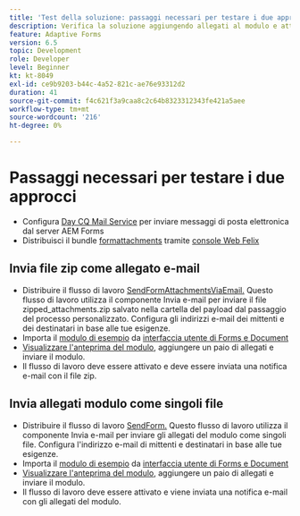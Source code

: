 ```yaml
---
title: 'Test della soluzione: passaggi necessari per testare i due approcci'
description: Verifica la soluzione aggiungendo allegati al modulo e attiva il flusso di lavoro per inviare l’e-mail.
feature: Adaptive Forms
version: 6.5
topic: Development
role: Developer
level: Beginner
kt: kt-8049
exl-id: ce9b9203-b44c-4a52-821c-ae76e93312d2
duration: 41
source-git-commit: f4c621f3a9caa8c2c64b8323312343fe421a5aee
workflow-type: tm+mt
source-wordcount: '216'
ht-degree: 0%

---
```


# Passaggi necessari per testare i due approcci

* Configura [Day CQ Mail Service](https://experienceleague.adobe.com/docs/experience-manager-65/administering/operations/notification.html?lang=en#configuring-the-mail-service) per inviare messaggi di posta elettronica dal server AEM Forms
* Distribuisci il bundle [formattachments](assets/formattachments.formattachments.core-1.0-SNAPSHOT.jar) tramite [console Web Felix](http://localhost:4502/system/console/bundles)

## Invia file zip come allegato e-mail



* Distribuire il flusso di lavoro [SendFormAttachmentsViaEmail.](assets/zipped-form-attachments-model.zip) Questo flusso di lavoro utilizza il componente Invia e-mail per inviare il file zipped_attachments.zip salvato nella cartella del payload dal passaggio del processo personalizzato. Configura gli indirizzi e-mail dei mittenti e dei destinatari in base alle tue esigenze.
* Importa il [modulo di esempio](assets/zip-form-attachments-form.zip) da [interfaccia utente di Forms e Document](http://localhost:4502/aem/forms.html/content/dam/formsanddocuments)
* [Visualizzare l&#39;anteprima del modulo](http://localhost:4502/content/dam/formsanddocuments/zippformattachments/jcr:content?wcmmode=disabled), aggiungere un paio di allegati e inviare il modulo.
* Il flusso di lavoro deve essere attivato e deve essere inviata una notifica e-mail con il file zip.

## Invia allegati modulo come singoli file

* Distribuire il flusso di lavoro [SendForm.](assets/send-form-attachments-model.zip) Questo flusso di lavoro utilizza il componente Invia e-mail per inviare gli allegati del modulo come singoli file. Configura l&#39;indirizzo e-mail di mittenti e destinatari in base alle tue esigenze.
* Importa il [modulo di esempio](assets/send-list-attachments-form.zip) da [interfaccia utente di Forms e Document](http://localhost:4502/aem/forms.html/content/dam/formsanddocuments)
* [Visualizzare l&#39;anteprima del modulo](http://localhost:4502/content/dam/formsanddocuments/sendlistofattachments/jcr:content?wcmmode=disabled), aggiungere un paio di allegati e inviare il modulo.
* Il flusso di lavoro deve essere attivato e viene inviata una notifica e-mail con gli allegati del modulo.
